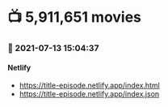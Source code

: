 # :tv: 5,911,651 movies
### :date: 2021-07-13 15:04:37
#### Netlify
- <a href='https://title-episode.netlify.app/index.html' target='_blank'>https://title-episode.netlify.app/index.html</a>
- <a href='https://title-episode.netlify.app/index.json' target='_blank'>https://title-episode.netlify.app/index.json</a>
